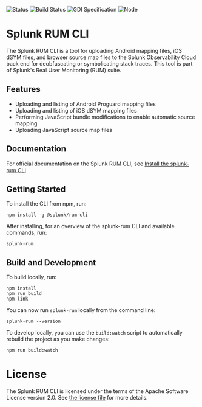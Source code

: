 ![Status](https://img.shields.io/badge/status-under%20development-informational?style=for-the-badge)
![Build Status](https://img.shields.io/github/actions/workflow/status/signalfx/splunk-rum-cli/.github/workflows/ci.yml?branch=main&style=for-the-badge)
![GDI Specification](https://img.shields.io/badge/GDI-1.7.0-blueviolet?style=for-the-badge)
![Node](https://img.shields.io/node/v/@splunk/rum-cli?style=for-the-badge)

# Splunk RUM CLI

The Splunk RUM CLI is a tool for uploading Android mapping files, iOS dSYM files, and browser source map files to the Splunk Observability Cloud back end for deobfuscating or symbolicating stack traces. This tool is part of Splunk's Real User Monitoring (RUM) suite.

## Features

* Uploading and listing of Android Proguard mapping files
* Uploading and listing of iOS dSYM mapping files
* Performing JavaScript bundle modifications to enable automatic source mapping
* Uploading JavaScript source map files

## Documentation

For official documentation on the Splunk RUM CLI, see
[Install the splunk-rum CLI](https://quickdraw.splunk.com/redirect/?product=Observability&location=rum.buildintegration&version=current)

## Getting Started

To install the CLI from npm, run:
```
npm install -g @splunk/rum-cli
```

After installing, for an overview of the splunk-rum CLI and available commands, run:
```
splunk-rum
```

## Build and Development

To build locally, run:

```
npm install
npm run build
npm link
```

You can now run `splunk-rum` locally from the command line:
```
splunk-rum --version
```

To develop locally, you can use the `build:watch` script to automatically rebuild the project as you make changes:
```
npm run build:watch
```

# License

The Splunk RUM CLI is licensed under the terms of the Apache Software License
version 2.0. See [the license file](./LICENSE) for more details.
